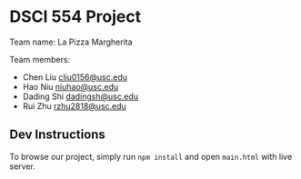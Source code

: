 # DSCI 554 Project

Team name: La Pizza Margherita

Team members:

-   Chen Liu <cliu0156@usc.edu>
-   Hao Niu <niuhao@usc.edu>
-   Dading Shi <dadingsh@usc.edu>
-   Rui Zhu <rzhu2818@usc.edu>

## Dev Instructions

To browse our project, simply run `npm install` and open `main.html` with live server.
